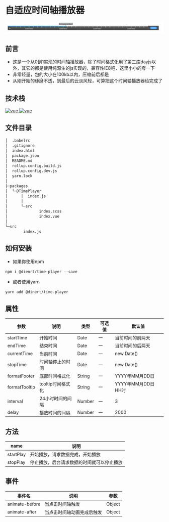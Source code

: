 # 自适应时间轴播放器
![image](/src/assets/%E5%8A%A8%E7%94%BB.gif)
## 前言
* 这是一个从0到1实现的时间轴播放器，除了时间格式化用了第三库dayjs以外，其它的都是使用纯源生的js实现的，兼容性IE8吧，这里小小的夸一下
* 非常轻量，包的大小在100kb以内，压缩前后都是
* 从刚开始的琢磨不透，到最后的云淡风轻，可算把这个时间轴播放器给完成了
## 技术栈
<a href="https://github.com/vuejs/vue/tree/v2.6.14">
  <img src="https://img.shields.io/badge/vue-2.16.4-brightgreen" alt="vue">
</a>
<a href="https://dayjs.gitee.io/zh-CN/">
  <img src="https://img.shields.io/badge/dayjs-1.11.3-brightgreen" alt="vue">
</a>

## 文件目录
```shell
│  .babelrc
│  .gitignore
│  index.html
│  package.json
│  README.md
│  rollup.config.build.js
│  rollup.config.dev.js  
│  yarn.lock
│
├─packages
│  └─DTimePlayer
│      │  index.js       
│      │
│      └─src
│              indes.scss
│              index.vue
│
└─src
        index.js
```

## 如何安装
* 如果你使用npm
```shell
npm i @dienrt/time-player --save
```
* 或者使用yarn
```shell
yarn add @dinert/time-player
```

## 属性
| 参数          | 说明              | 类型   | 可选值 | 默认值              |
| ------------- | ----------------- | ------ | ------ | ------------------- |
| startTime     | 开始时间          | Date   | 一     | 当前时间的前两天    |
| endTime       | 结束时间          | Date   | 一     | 当前时间的后两天    |
| currentTime   | 当前时间          | Date   | 一     | new Date()          |
| stopTime      | 时间轴停止的时间  | Date   | 一     | new Date()          |
| formatFooter  | 底部时间格式化    | String | 一     | YYYY年MM月DD日      |
| formatTooltip | tooltip时间格式化 | String | 一     | YYYY年MM月DD日 HH时 |
| interval      | 24小时时间的间隔  | Number | 一     | 3                   |
| delay         | 播放时间的间隔    | Number | 一     | 2000                |
## 方法
| name      | 说明     |
| --------- | -------- |
| startPlay | 开始播放，请求数据完成，开始播放 |
| stopPlay  | 停止播放，后台请求数据的时间就可以停止播放 |


## 事件
| 事件名         | 说明                       | 参数   |
| -------------- | -------------------------- | ------ |
| animate-before | 当点击时间轴触发           | Object |
| animate-after  | 当点击时间轴动画完成后触发 | Object |

